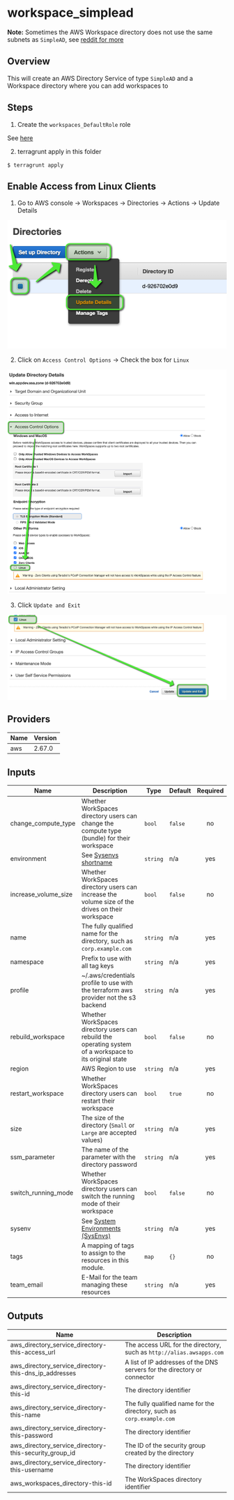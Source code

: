 # workspace_simplead

**Note:** Sometimes the AWS Workspace directory does not use the same subnets as `SimpleAD`, see [reddit for more](https://www.reddit.com/r/aws/comments/esw6fd/workspace_provisioning_in_wrong_subnet/)

## Overview

This will create an AWS Directory Service of type `SimpleAD` and a Workspace directory where you can add workspaces to

## Steps

1. Create the `workspaces_DefaultRole` role

See [here](../workspaces_DefaultRole/)

2. terragrunt apply in this folder

```shell
$ terragrunt apply
```

## Enable Access from Linux Clients

1. Go to AWS console -> Workspaces -> Directories -> Actions -> Update Details

![Update Details](images/01-Update-Details.png)

2. Click on `Access Control Options` -> Check the box for `Linux`

![Access Control Options](images/02-Enable-Linux.png)

3. Click `Update and Exit`

![Update and Exit](images/03-Update-and-Exit.png)

<!-- BEGINNING OF PRE-COMMIT-TERRAFORM DOCS HOOK -->
## Providers

| Name | Version |
|------|---------|
| aws | 2.67.0 |

## Inputs

| Name | Description | Type | Default | Required |
|------|-------------|------|---------|:-----:|
| change\_compute\_type | Whether WorkSpaces directory users can change the compute type (bundle) for their workspace | `bool` | `false` | no |
| environment | See [Sysenvs shortname](https://github.com/nxtlytics/ivy-documentation/blob/master/howto/Architecture/Specifications_and_Definitions/System_Environments_SysEnvs.md#short-name-aka-dcvpc-name) | `string` | n/a | yes |
| increase\_volume\_size | Whether WorkSpaces directory users can increase the volume size of the drives on their workspace | `bool` | `false` | no |
| name | The fully qualified name for the directory, such as `corp.example.com` | `string` | n/a | yes |
| namespace | Prefix to use with all tag keys | `string` | n/a | yes |
| profile | ~/.aws/credentials profile to use with the terraform aws provider not the s3 backend | `string` | n/a | yes |
| rebuild\_workspace | Whether WorkSpaces directory users can rebuild the operating system of a workspace to its original state | `bool` | `false` | no |
| region | AWS Region to use | `string` | n/a | yes |
| restart\_workspace | Whether WorkSpaces directory users can restart their workspace | `bool` | `true` | no |
| size | The size of the directory (`Small` or `Large` are accepted values) | `string` | n/a | yes |
| ssm\_parameter | The name of the parameter with the directory password | `string` | n/a | yes |
| switch\_running\_mode | Whether WorkSpaces directory users can switch the running mode of their workspace | `bool` | `false` | no |
| sysenv | See [System Environments (SysEnvs)](https://github.com/nxtlytics/ivy-documentation/blob/master/howto/Architecture/Specifications_and_Definitions/System_Environments_SysEnvs.md) | `string` | n/a | yes |
| tags | A mapping of tags to assign to the resources in this module. | `map` | `{}` | no |
| team\_email | E-Mail for the team managing these resources | `string` | n/a | yes |

## Outputs

| Name | Description |
|------|-------------|
| aws\_directory\_service\_directory-this-access\_url | The access URL for the directory, such as `http://alias.awsapps.com` |
| aws\_directory\_service\_directory-this-dns\_ip\_addresses | A list of IP addresses of the DNS servers for the directory or connector |
| aws\_directory\_service\_directory-this-id | The directory identifier |
| aws\_directory\_service\_directory-this-name | The fully qualified name for the directory, such as `corp.example.com` |
| aws\_directory\_service\_directory-this-password | The directory identifier |
| aws\_directory\_service\_directory-this-security\_group\_id | The ID of the security group created by the directory |
| aws\_directory\_service\_directory-this-username | The directory identifier |
| aws\_workspaces\_directory-this-id | The WorkSpaces directory identifier |

<!-- END OF PRE-COMMIT-TERRAFORM DOCS HOOK -->
